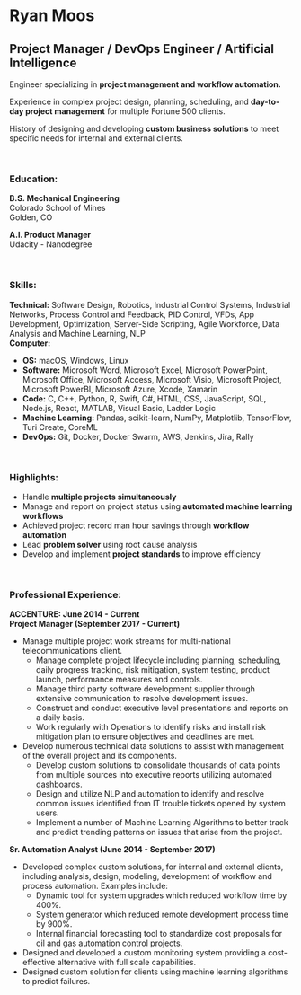 # Ryan Moos  
## Project Manager / DevOps Engineer / Artificial Intelligence  

Engineer specializing in **project management and workflow automation.**

Experience in complex project design, planning, scheduling, and **day-to-day project management** for multiple Fortune 500 clients.

History of designing and developing **custom business solutions** to meet specific needs for internal and external clients.

<br />

### Education:
**B.S. Mechanical Engineering**  
Colorado School of Mines  
Golden, CO

**A.I. Product Manager**  
Udacity - Nanodegree

<br />

### Skills:  
**Technical:** Software Design, Robotics, Industrial Control Systems, Industrial Networks, Process Control and Feedback, PID Control, VFDs, App Development, Optimization, Server-Side Scripting, Agile Workforce, Data Analysis and Machine Learning, NLP  
**Computer:**  
- **OS:** macOS, Windows, Linux
- **Software:** Microsoft Word, Microsoft Excel, Microsoft PowerPoint, Microsoft Office, Microsoft Access, Microsoft Visio, Microsoft Project, Microsoft PowerBI, Microsoft Azure, Xcode, Xamarin  
- **Code:** C, C++, Python, R, Swift, C#, HTML, CSS, JavaScript, SQL, Node.js, React, MATLAB, Visual Basic, Ladder Logic  
- **Machine Learning:** Pandas, scikit-learn, NumPy, Matplotlib, TensorFlow, Turi Create, CoreML  
- **DevOps:** Git, Docker, Docker Swarm, AWS, Jenkins, Jira, Rally  

<br />

### Highlights:
* Handle **multiple projects simultaneously**
* Manage and report on project status using **automated machine learning workflows**
* Achieved project record man hour savings through **workflow automation** 
* Lead **problem solver** using root cause analysis
* Develop and implement **project standards** to improve efficiency

<br />

### Professional Experience:
**ACCENTURE: June 2014 - Current**  
**Project Manager (September 2017 - Current)**
* Manage multiple project work streams for multi-national telecommunications client.
  * Manage complete project lifecycle including planning, scheduling, daily progress tracking, risk mitigation, system testing, product launch, performance measures and controls.
  * Manage third party software development supplier through extensive communication to resolve development issues.
  * Construct and conduct executive level presentations and reports on a daily basis.
  * Work regularly with Operations to identify risks and install risk mitigation plan to ensure objectives and deadlines are met.
* Develop numerous technical data solutions to assist with management of the overall project and its components.
  * Develop custom solutions to consolidate thousands of data points from multiple sources into executive reports utilizing automated dashboards.
  * Design and utilize NLP and automation to identify and resolve common issues identified from IT trouble tickets opened by system users.
  * Implement a number of Machine Learning Algorithms to better track and predict trending patterns on issues that arise from the project.

**Sr. Automation Analyst (June 2014 - September 2017)**  
* Developed complex custom solutions, for internal and external clients, including analysis, design, modeling, development of workflow and process automation. Examples include:
  * Dynamic tool for system upgrades which reduced workflow time by 400%.
  * System generator which reduced remote development process time by 900%.
  * Internal financial forecasting tool to standardize cost proposals for oil and gas automation control projects.
* Designed and developed a custom monitoring system providing a cost-effective alternative with full scale capabilities.
* Designed custom solution for clients using machine learning algorithms to predict failures.






